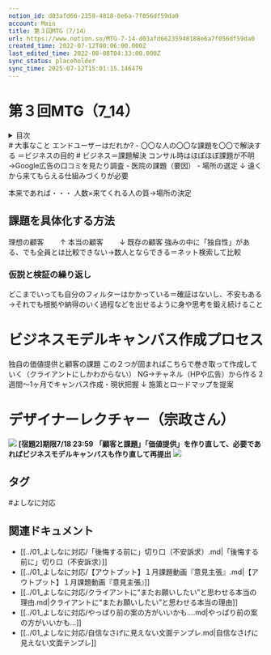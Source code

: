 ```yaml
---
notion_id: d03afd66-2359-4818-8e6a-7f056df59da0
account: Main
title: 第３回MTG（7/14）
url: https://www.notion.so/MTG-7-14-d03afd66235948188e6a7f056df59da0
created_time: 2022-07-12T00:06:00.000Z
last_edited_time: 2022-08-08T04:33:00.000Z
sync_status: placeholder
sync_time: 2025-07-12T15:01:15.146479
---
```

# 第３回MTG（7_14）

<details>
<summary>目次</summary>
</details>
# 大事なこと
エンドユーザーはだれか?
- 〇〇な人の〇〇な課題を〇〇で解決する
  ＝ビジネスの目的
# ビジネス＝課題解決
コンサル時はほぼほぼ課題が不明→Google広告の口コミを見たり調査
- 医院の課題（要因）
  - 場所の選定
  ↓
  遠くから来てもらえる仕組みづくりが必要
  
本来であれば・・・
人数×来てくれる人の質→場所の決定
## 課題を具体化する方法
理想の顧客
　　↑
本当の顧客
　　↓
既存の顧客
強みの中に「独自性」がある、でも全員とは比較できない→数人とならできる＝ネット検索して比較
### 仮説と検証の繰り返し
どこまでいっても自分のフィルターはかかっている＝確証はないし、不安もある
→それでも根拠や納得のいく過程などを出せるように身や思考を鍛え続けること
# ビジネスモデルキャンバス作成プロセス
独自の価値提供と顧客の課題
この２つが固まればこちらで巻き取って作成していく（クライアントにしかわからない）
NG→チャネル（HPや広告）から作る
2週間〜1ヶ月でキャンバス作成・現状把握
↓
施策とロードマップを提案
# デザイナーレクチャー（宗政さん）
![](https://prod-files-secure.s3.us-west-2.amazonaws.com/736adce6-a3a4-4a64-9f74-d9aa055c96d2/86448a53-5c58-45c3-9488-34678d2ac29d/%E3%82%B9%E3%82%AF%E3%83%AA%E3%83%BC%E3%83%B3%E3%82%B7%E3%83%A7%E3%83%83%E3%83%88_2022-07-14_14.35.54.png?X-Amz-Algorithm=AWS4-HMAC-SHA256&X-Amz-Content-Sha256=UNSIGNED-PAYLOAD&X-Amz-Credential=ASIAZI2LB466SQVHXFDG%2F20250719%2Fus-west-2%2Fs3%2Faws4_request&X-Amz-Date=20250719T061639Z&X-Amz-Expires=3600&X-Amz-Security-Token=IQoJb3JpZ2luX2VjEIT%2F%2F%2F%2F%2F%2F%2F%2F%2F%2FwEaCXVzLXdlc3QtMiJGMEQCIGUk%2F4nzGziuEfZ2%2BvDBCT4nm4U1DPCdFUJmz8mNYYy8AiAmpF5cfig37g0sqKThs3xoTCnomTdwW4h8pxU2Jcxm4SqIBAid%2F%2F%2F%2F%2F%2F%2F%2F%2F%2F8BEAAaDDYzNzQyMzE4MzgwNSIMwM8hiJvCpZhlbJZ7KtwDDrPtSZRQaFnzOeGekQ3ucMbEnP%2B471OMMJkf6kM4%2Fdq3jFoUddvfA1vaBePMSXHJSKJFNMVWZF3Xsk7YczFtgN4xm498qvBfB9s3Ljy3XlTZL7KF0MRCjvx%2BOhW3ww5hVBHKbvYvq2poUaUeVgdJrKv5xSidyD8JPpLN6NxNlKJnPb8efHFk3DW5bFIq4jP7IyuLcXhnQi7w9x0YNYHe3OdDq3ZMYOrQWzmE8BVC9uCggc9hTaBFbjiMnLdUNMIsjHHKN8CWVXwOVn4jiEBfFp0tKkF297iL5M1rpasxnHgBEQ9QFTcFnKA%2BW%2Fd40RE%2B2tl%2FVj%2Ft7YJMfooj8n%2BSHLJATq5da2KLgIV8AKoKRpuo2YT6JDN%2BafpFaYbcDkaLHx6yRcDAAwFcFctru1Yh%2BPojU8JWZNPGnr%2F%2BegiH3kgSBroeB1s0wfUE%2Bdjqpw0IHb7ubO5iUJtkSUZpg2KBm8ic74cZUdiW1Z2941mh%2B43qjGOG1mvyGbkIICstqFLi3T7n%2F%2F626VKPuMKgGysgujl%2Bv1MO4YxC9ZoyW7epeUfIzGUkOnHXnRjEKBXPXs9109lOE5vMgyGuk5RfwSr72L0N1WucMNcD9ue9YjlSmMhGLDuv74dTbvPzhNMwtarswwY6pgHZxQIX%2BeHpa2f8T3ZErVCWIY9pt3QgpKCe6k8O46FNpDYOn5VwJdOJjKOSNv5Ij0d%2BQT%2FykBOYSkSm459tajsbqKiTE3s0pubgAuXxJf5%2F82QZp3T0NjjgcEYPEN%2BTlJPhYtv2ryf5fpILzLL0qGYMmUNCBoV0QI4Pc%2Fx9J8dhsAabmk2w0jiFSFOLmG5Vl5xJrT78BBs5jcez%2FpVJb2MSpHxVXuI%2B&X-Amz-Signature=7c55f07decd655fe0cb2fe59cf0fdb6debb16a01ea094ba2caf5bf4f34d9c521&X-Amz-SignedHeaders=host&x-amz-checksum-mode=ENABLED&x-id=GetObject)
**[宿題2]期限7/18 23:59**
**「顧客と課題」「価値提供」を作り直して、必要であればビジネスモデルキャンバスも作り直して再提出**
![](https://prod-files-secure.s3.us-west-2.amazonaws.com/736adce6-a3a4-4a64-9f74-d9aa055c96d2/bb9682fc-b415-4866-af62-d79ec28ee7bc/%E3%83%92%E3%82%99%E3%82%B7%E3%82%99%E3%83%8D%E3%82%B9%E3%83%A2%E3%83%86%E3%82%99%E3%83%AB%E3%82%AD%E3%83%A3%E3%83%B3%E3%83%8F%E3%82%99%E3%82%B9%28%E6%A9%8B%E5%8F%A3ver.2%29.jpg?X-Amz-Algorithm=AWS4-HMAC-SHA256&X-Amz-Content-Sha256=UNSIGNED-PAYLOAD&X-Amz-Credential=ASIAZI2LB466SQVHXFDG%2F20250719%2Fus-west-2%2Fs3%2Faws4_request&X-Amz-Date=20250719T061639Z&X-Amz-Expires=3600&X-Amz-Security-Token=IQoJb3JpZ2luX2VjEIT%2F%2F%2F%2F%2F%2F%2F%2F%2F%2FwEaCXVzLXdlc3QtMiJGMEQCIGUk%2F4nzGziuEfZ2%2BvDBCT4nm4U1DPCdFUJmz8mNYYy8AiAmpF5cfig37g0sqKThs3xoTCnomTdwW4h8pxU2Jcxm4SqIBAid%2F%2F%2F%2F%2F%2F%2F%2F%2F%2F8BEAAaDDYzNzQyMzE4MzgwNSIMwM8hiJvCpZhlbJZ7KtwDDrPtSZRQaFnzOeGekQ3ucMbEnP%2B471OMMJkf6kM4%2Fdq3jFoUddvfA1vaBePMSXHJSKJFNMVWZF3Xsk7YczFtgN4xm498qvBfB9s3Ljy3XlTZL7KF0MRCjvx%2BOhW3ww5hVBHKbvYvq2poUaUeVgdJrKv5xSidyD8JPpLN6NxNlKJnPb8efHFk3DW5bFIq4jP7IyuLcXhnQi7w9x0YNYHe3OdDq3ZMYOrQWzmE8BVC9uCggc9hTaBFbjiMnLdUNMIsjHHKN8CWVXwOVn4jiEBfFp0tKkF297iL5M1rpasxnHgBEQ9QFTcFnKA%2BW%2Fd40RE%2B2tl%2FVj%2Ft7YJMfooj8n%2BSHLJATq5da2KLgIV8AKoKRpuo2YT6JDN%2BafpFaYbcDkaLHx6yRcDAAwFcFctru1Yh%2BPojU8JWZNPGnr%2F%2BegiH3kgSBroeB1s0wfUE%2Bdjqpw0IHb7ubO5iUJtkSUZpg2KBm8ic74cZUdiW1Z2941mh%2B43qjGOG1mvyGbkIICstqFLi3T7n%2F%2F626VKPuMKgGysgujl%2Bv1MO4YxC9ZoyW7epeUfIzGUkOnHXnRjEKBXPXs9109lOE5vMgyGuk5RfwSr72L0N1WucMNcD9ue9YjlSmMhGLDuv74dTbvPzhNMwtarswwY6pgHZxQIX%2BeHpa2f8T3ZErVCWIY9pt3QgpKCe6k8O46FNpDYOn5VwJdOJjKOSNv5Ij0d%2BQT%2FykBOYSkSm459tajsbqKiTE3s0pubgAuXxJf5%2F82QZp3T0NjjgcEYPEN%2BTlJPhYtv2ryf5fpILzLL0qGYMmUNCBoV0QI4Pc%2Fx9J8dhsAabmk2w0jiFSFOLmG5Vl5xJrT78BBs5jcez%2FpVJb2MSpHxVXuI%2B&X-Amz-Signature=00a0480d04a26c7f0c70f83be8a1181d3b8b8c66c51550d1d3660d338eb86458&X-Amz-SignedHeaders=host&x-amz-checksum-mode=ENABLED&x-id=GetObject)

## タグ

#よしなに対応 

## 関連ドキュメント

- [[../01_よしなに対応/「後悔する前に」切り口（不安訴求）.md|「後悔する前に」切り口（不安訴求）]]
- [[../01_よしなに対応/【アウトプット】１月課題動画『意見主張』.md|【アウトプット】１月課題動画『意見主張』]]
- [[../01_よしなに対応/クライアントに“またお願いしたい”と思わせる本当の理由.md|クライアントに“またお願いしたい”と思わせる本当の理由]]
- [[../01_よしなに対応/やっぱり前の案の方がいいかも….md|やっぱり前の案の方がいいかも…]]
- [[../01_よしなに対応/自信なさげに見えない文面テンプレ.md|自信なさげに見えない文面テンプレ]]
